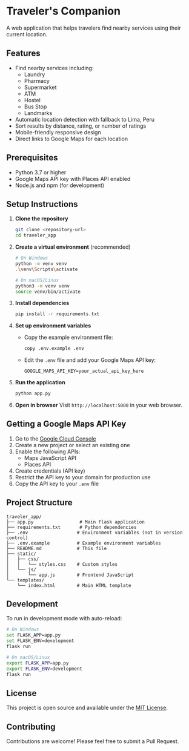 # Traveler's Companion

A web application that helps travelers find nearby services using their current location.

## Features

- Find nearby services including:
  - Laundry
  - Pharmacy
  - Supermarket
  - ATM
  - Hostel
  - Bus Stop
  - Landmarks
- Automatic location detection with fallback to Lima, Peru
- Sort results by distance, rating, or number of ratings
- Mobile-friendly responsive design
- Direct links to Google Maps for each location

## Prerequisites

- Python 3.7 or higher
- Google Maps API key with Places API enabled
- Node.js and npm (for development)

## Setup Instructions

1. **Clone the repository**
   ```bash
   git clone <repository-url>
   cd traveler_app
   ```

2. **Create a virtual environment** (recommended)
   ```bash
   # On Windows
   python -m venv venv
   .\venv\Scripts\activate
   
   # On macOS/Linux
   python3 -m venv venv
   source venv/bin/activate
   ```

3. **Install dependencies**
   ```bash
   pip install -r requirements.txt
   ```

4. **Set up environment variables**
   - Copy the example environment file:
     ```bash
     copy .env.example .env
     ```
   - Edit the `.env` file and add your Google Maps API key:
     ```
     GOOGLE_MAPS_API_KEY=your_actual_api_key_here
     ```

5. **Run the application**
   ```bash
   python app.py
   ```

6. **Open in browser**
   Visit `http://localhost:5000` in your web browser.

## Getting a Google Maps API Key

1. Go to the [Google Cloud Console](https://console.cloud.google.com/)
2. Create a new project or select an existing one
3. Enable the following APIs:
   - Maps JavaScript API
   - Places API
4. Create credentials (API key)
5. Restrict the API key to your domain for production use
6. Copy the API key to your `.env` file

## Project Structure

```
traveler_app/
├── app.py                 # Main Flask application
├── requirements.txt       # Python dependencies
├── .env                  # Environment variables (not in version control)
├── .env.example          # Example environment variables
├── README.md             # This file
├── static/
│   ├── css/
│   │   └── styles.css    # Custom styles
│   └── js/
│       └── app.js        # Frontend JavaScript
└── templates/
    └── index.html        # Main HTML template
```

## Development

To run in development mode with auto-reload:

```bash
# On Windows
set FLASK_APP=app.py
set FLASK_ENV=development
flask run

# On macOS/Linux
export FLASK_APP=app.py
export FLASK_ENV=development
flask run
```

## License

This project is open source and available under the [MIT License](LICENSE).

## Contributing

Contributions are welcome! Please feel free to submit a Pull Request.
